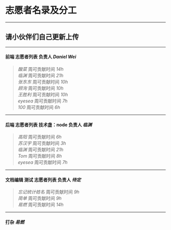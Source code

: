 # 志愿者名录及分工  
******  
##  请小伙伴们自己更新上传  
******  
#### **前端** 志愿者列表 负责人 *Daniel Wei*  
> *酸菜* 周可贡献时间 *14h*  
> *临渊* 周可贡献时间 *21h*  
> *张东东* 周可贡献时间 *10h*  
> *顾洵* 周可贡献时间 *10h*  
> *王胜利* 周可贡献时间 *10h*  
> *eyesea* 周可贡献时间 *7h*  
> *100* 周可贡献时间 *6h*  
  
  
******  
#### **后端** 志愿者列表 技术盏：**node** 负责人 *临渊*  
> *高阳* 周可贡献时间 *6h*  
> *苏汉宇* 周可贡献时间 *3h*  
> *临渊* 周可贡献时间 *21h*  
> *Tom* 周可贡献时间 *8h*  
> *eyesea* 周可贡献时间 *7h*  
  
  
  
  
  
******  
#### **文档编辑 测试** 志愿者列表 负责人 *待定*  
> *忘记统计姓名* 周可贡献时间 *9h*  
> *简单* 周可贡献时间 *9h*  
> *易燃* 周可贡献时间 *14h*  
  
  
  
******  
#### **打杂** *易燃*  
